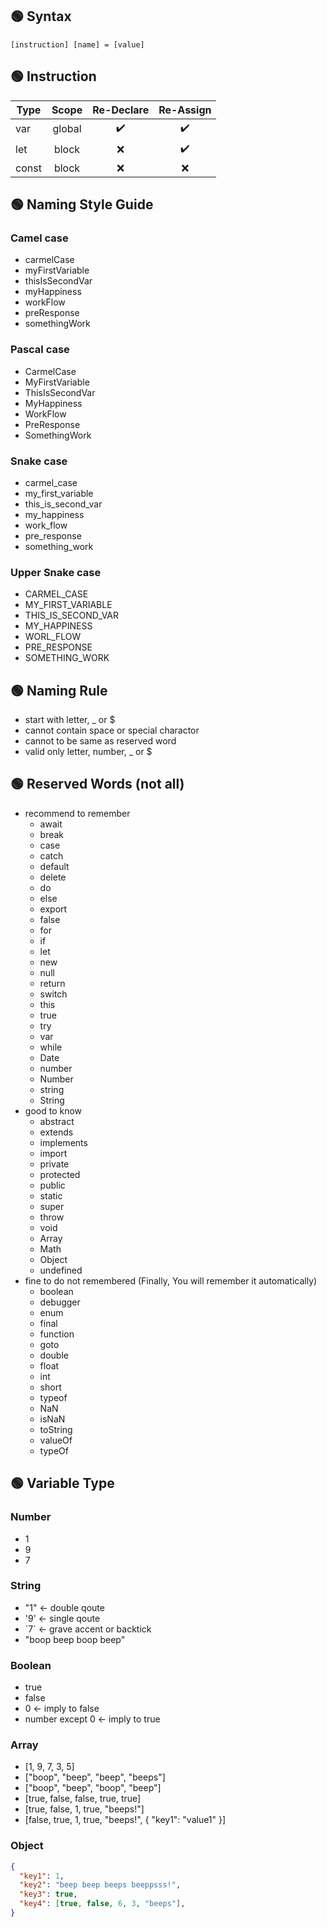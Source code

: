 ## 🟢 Syntax
```
[instruction] [name] = [value]
```



## 🟢 Instruction
|Type|Scope|Re-Declare|Re-Assign|
|-|:-:|:-:|:-:|
|var|global|✔️|✔️|
|let|block|❌|✔️|
|const|block|❌|❌|



## 🟢 Naming Style Guide
### Camel case
  - carmelCase
  - myFirstVariable
  - thisIsSecondVar
  - myHappiness
  - workFlow
  - preResponse
  - somethingWork
### Pascal case
  - CarmelCase
  - MyFirstVariable
  - ThisIsSecondVar
  - MyHappiness
  - WorkFlow
  - PreResponse
  - SomethingWork
### Snake case
  - carmel_case
  - my_first_variable
  - this_is_second_var
  - my_happiness
  - work_flow
  - pre_response
  - something_work
### Upper Snake case
  - CARMEL_CASE
  - MY_FIRST_VARIABLE
  - THIS_IS_SECOND_VAR
  - MY_HAPPINESS
  - WORL_FLOW
  - PRE_RESPONSE
  - SOMETHING_WORK



## 🟢 Naming Rule
  - start with letter, _ or $
  - cannot contain space or special charactor
  - cannot to be same as reserved word
  - valid only letter, number, _ or $



## 🟢 Reserved Words (not all)
  - recommend to remember
    - await
    - break
    - case
    - catch
    - default
    - delete
    - do
    - else
    - export
    - false
    - for
    - if
    - let
    - new
    - null
    - return
    - switch
    - this
    - true
    - try
    - var
    - while
    - Date
    - number
    - Number
    - string
    - String
  - good to know
    - abstract
    - extends
    - implements
    - import
    - private
    - protected
    - public
    - static
    - super
    - throw
    - void
    - Array
    - Math
    - Object
    - undefined
  - fine to do not remembered (Finally, You will remember it automatically)
    - boolean
    - debugger
    - enum
    - final
    - function
    - goto
    - double
    - float
    - int
    - short
    - typeof
    - NaN
    - isNaN
    - toString
    - valueOf
    - typeOf



## 🟢 Variable Type
### Number
  - 1
  - 9
  - 7
### String
  - "1" <- double qoute
  - '9' <- single qoute
  - \`7\` <- grave accent or backtick
  - "boop beep boop beep"
### Boolean
  - true
  - false
  - 0 <- imply to false
  - number except 0 <- imply to true
### Array
  - [1, 9, 7, 3, 5]
  - ["boop", "beep", "beep", "beeps"]
  - ["boop", "beep", "boop", "beep"]
  - [true, false, false, true, true]
  - [true, false, 1, true, "beeps!"]
  - [false, true, 1, true, "beeps!", { "key1": "value1" }]
### Object
```json
{
  "key1": 1,
  "key2": "beep beep beeps beeppsss!",
  "key3": true,
  "key4": [true, false, 6, 3, "beeps"],
}
```